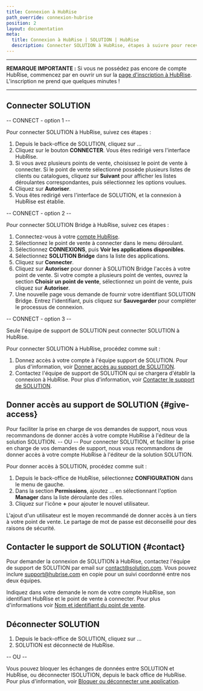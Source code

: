 ```yaml
---
title: Connexion à HubRise
path_override: connexion-hubrise
position: 2
layout: documentation
meta:
  title: Connexion à HubRise | SOLUTION | HubRise
  description: Connecter SOLUTION à HubRise, étapes à suivre pour recevoir vos commandes SOLUTION dans votre logiciel de caisse.
---
```


---

**REMARQUE IMPORTANTE :** Si vous ne possédez pas encore de compte HubRise, commencez par en ouvrir un sur la [page d'inscription à HubRise](https://manager.hubrise.com/signup). L'inscription ne prend que quelques minutes !

---

## Connecter SOLUTION

-- CONNECT - option 1 --

Pour connecter SOLUTION à HubRise, suivez ces étapes :

1. Depuis le back-office de SOLUTION, cliquez sur ...
1. Cliquez sur le bouton **CONNECTER**. Vous êtes redirigé vers l'interface HubRise.
1. Si vous avez plusieurs points de vente, choisissez le point de vente à connecter. Si le point de vente sélectionné possède plusieurs listes de clients ou catalogues, cliquez sur **Suivant** pour afficher les listes déroulantes correspondantes, puis sélectionnez les options voulues.
1. Cliquez sur **Autoriser**.
1. Vous êtes redirigé vers l'interface de SOLUTION, et la connexion à HubRise est établie.

-- CONNECT - option 2 --

Pour connecter SOLUTION Bridge à HubRise, suivez ces étapes :

1. Connectez-vous à votre [compte HubRise](https://manager.hubrise.com).
2. Sélectionnez le point de vente à connecter dans le menu déroulant.
3. Sélectionnez **CONNEXIONS**, puis **Voir les applications disponibles**.
4. Sélectionnez **SOLUTION Bridge** dans la liste des applications.
5. Cliquez sur **Connecter**.
6. Cliquez sur **Autoriser** pour donner à SOLUTION Bridge l'accès à votre point de vente. Si votre compte a plusieurs point de ventes, ouvrez la section **Choisir un point de vente**, sélectionnez un point de vente, puis cliquez sur **Autoriser**.
7. Une nouvelle page vous demande de fournir votre identifiant SOLUTION Bridge. Entrez l'identifiant, puis cliquez sur **Sauvegarder** pour compléter le processus de connexion.

-- CONNECT - option 3 --

Seule l'équipe de support de SOLUTION peut connecter SOLUTION à HubRise.

Pour connecter SOLUTION à HubRise, procédez comme suit :

1. Donnez accès à votre compte à l'équipe support de SOLUTION. Pour plus d'information, voir [Donner accès au support de SOLUTION](#give-acces).
1. Contactez l'équipe de support de SOLUTION qui se chargera d'établir la connexion à HubRise. Pour plus d'information, voir [Contacter le support de SOLUTION](#contact).

## Donner accès au support de SOLUTION {#give-access}

Pour faciliter la prise en charge de vos demandes de support, nous vous recommandons de donner accès à votre compte HubRise à l'éditeur de la solution SOLUTION.
-- OU --
Pour connecter SOLUTION, et faciliter la prise en charge de vos demandes de support, nous vous recommandons de donner accès à votre compte HubRise à l'éditeur de la solution SOLUTION.

Pour donner accès à SOLUTION, procédez comme suit :

1. Depuis le back-office de HubRise, sélectionnez **CONFIGURATION** dans le menu de gauche.
1. Dans la section **Permissions**, ajoutez ... en sélectionnant l'option **Manager** dans la liste déroulante des rôles.
1. Cliquez sur l'icône **+** pour ajouter le nouvel utilisateur.

L'ajout d'un utilisateur est le moyen recommandé de donner accès à un tiers à votre point de vente. Le partage de mot de passe est déconseillé pour des raisons de sécurité.

## Contacter le support de SOLUTION {#contact}

Pour demander la connexion de SOLUTION à HubRise, contactez l'équipe de support de SOLUTION par email sur contact@solution.com. Vous pouvez inclure support@hubrise.com en copie pour un suivi coordonné entre nos deux équipes.

Indiquez dans votre demande le nom de votre compte HubRise, son identifiant HubRise et le point de vente à connecter. Pour plus d'informations voir [Nom et identifiant du point de vente](/docs/points-de-vente#location-name-and-id).

## Déconnecter SOLUTION

1. Depuis le back-office de SOLUTION, cliquez sur ...
2. SOLUTION est déconnecté de HubRise.

-- OU --

Vous pouvez bloquer les échanges de données entre SOLUTION et HubRise, ou déconnecter lSOLUTION, depuis le back office de HubRise. Pour plus d'information, voir [Bloquer ou déconnecter une application](/docs/connexions#bloquer-ou-d-connecter-une-application).
